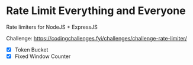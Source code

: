# Rate Limit Everything and Everyone

Rate limiters for NodeJS + ExpressJS

Challenge: https://codingchallenges.fyi/challenges/challenge-rate-limiter/

- [x] Token Bucket
- [x] Fixed Window Counter
